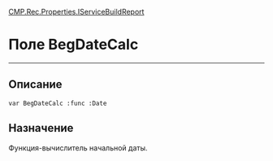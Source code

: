 ﻿---
Link: CMP.Rec.Properties.IServiceBuildReport.@BegDateCalc
---

<!---  Навигация
[Имя проекта](#) :
-->
[CMP.Rec.Properties.IServiceBuildReport](Default)

# Поле BegDateCalc
---

## Описание

    var BegDateCalc :func :Date

<!--
## Аргументы{#Args}

### Аргумент1

Описание аргумента 1
-->

## Назначение

Функция-вычислитель начальной даты.

<!--
## Пример

    BegDateCalc...
-->


